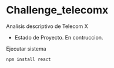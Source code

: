 # Challenge_telecomx
Analisis descriptivo de Telecom X
- Estado de Proyecto. En contruccion.

Ejecutar sistema

```npm install react```
